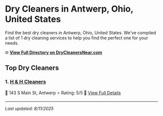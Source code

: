 # Dry Cleaners in Antwerp, Ohio, United States

Find the best dry cleaners in Antwerp, Ohio, United States. We've compiled a list of 1 dry cleaning services to help you find the perfect one for your needs.

🌐 **[View Full Directory on DryCleanersNear.com](https://drycleanersnear.com/city/US/Ohio/Antwerp)**

## Top Dry Cleaners

### 1. [H & H Cleaners](https://drycleanersnear.com/dryCleaner/688c1fa6a7924e3e1d737bcf/h-h-cleaners)
📍 143 S Main St, Antwerp
⭐ Rating: 5/5
🔗 [View Full Details](https://drycleanersnear.com/dryCleaner/688c1fa6a7924e3e1d737bcf/h-h-cleaners)


---

*Last updated: 8/11/2025*
